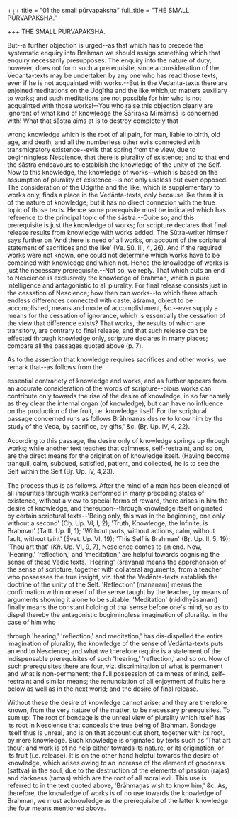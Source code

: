 +++
title = "01 the small pūrvapaksha"
full_title = "THE SMALL PŪRVAPAKSHA."

+++
THE SMALL PŪRVAPAKSHA.

But--a further objection is urged--as that which has to precede the systematic enquiry into Brahman we should assign something which that enquiry necessarily presupposes. The enquiry into the nature of duty, however, does not form such a prerequisite, since a consideration of the Vedanta-texts may be undertaken by any one who has read those texts, even if he is not acquainted with works.--But in the Vedanta-texts there are enjoined meditations on the Udgītha and the like which;uc matters auxiliary to works; and such meditations are not possible for him who is not acquainted with those works!--You who raise this objection clearly are ignorant of what kind of knowledge the Śārīraka Mīmāṁsā is concerned with! What that śāstra aims at is to destroy completely that

wrong knowledge which is the root of all pain, for man, liable to birth, old age, and death, and all the numberless other evils connected with transmigratory existence--evils that spring from the view, due to beginningless Nescience, that there is plurality of existence; and to that end the śāstra endeavours to establish the knowledge of the unity of the Self. Now to this knowledge, the knowledge of works--which is based on the assumption of plurality of existence--is not only useless but even opposed. The consideration of the Udgītha and the like, which is supplementary to works only, finds a place in the Vedānta-texts, only because like them it is of the nature of knowledge; but it has no direct connexion with the true topic of those texts. Hence some prerequisite must be indicated which has reference to the principal topic of the śāstra.--Quite so; and this prerequisite is just the knowledge of works; for scripture declares that final release results from knowledge with works added. The Sūtra-writer himself says further on 'And there is need of all works, on account of the scriptural statement of sacrifices and the like' (Ve. Sū. III, 4, 26). And if the required works were not known, one could not determine which works have to be combined with knowledge and which not. Hence the knowledge of works is just the necessary prerequisite.--Not so, we reply. That which puts an end to Nescience is exclusively the knowledge of Brahman, which is pure intelligence and antagonistic to all plurality. For final release consists just in the cessation of Nescience; how then can works--to which there attach endless differences connected with caste, āśrama, object to be accomplished, means and mode of accomplishment, &c.--ever supply a means for the cessation of ignorance, which is essentially the cessation of the view that difference exists? That works, the results of which are transitory, are contrary to final release, and that such release can be effected through knowledge only, scripture declares in many places; compare all the passages quoted above (p. 7).

As to the assertion that knowledge requires sacrifices and other works, we remark that--as follows from the

essential contrariety of knowledge and works, and as further appears from an accurate consideration of the words of scripture--pious works can contribute only towards the rise of the desire of knowledge, in so far namely as they clear the internal organ (of knowledge), but can have no influence on the production of the fruit, i.e. knowledge itself. For the scriptural passage concerned runs as follows Brāhmaṇas desire to know him by the study of the Veda, by sacrifice, by gifts,' &c. (Br̥. Up. IV, 4, 22).

According to this passage, the desire only of knowledge springs up through works; while another text teaches that calmness, self-restraint, and so on, are the direct means for the origination of knowledge itself. (Having become tranquil, calm, subdued, satisfied, patient, and collected, he is to see the Self within the Self (Br̥. Up. IV, 4,23).

The process thus is as follows. After the mind of a man has been cleaned of all impurities through works performed in many preceding states of existence, without a view to special forms of reward, there arises in him the desire of knowledge, and thereupon--through knowledge itself originated by certain scriptural texts--'Being only, this was in the beginning, one only without a second' (Cḥ. Up. VI, I, 2); 'Truth, Knowledge, the Infinite, is Brahman' (Taitt. Up. II, 1); 'Without parts, without actions, calm, without fault, without taint' (Śvet. Up. VI, 19); 'This Self is Brahman' (Br̥. Up. II, 5, 19); 'Thou art that' (_Kh._ Up. VI, 9, 7), Nescience comes to an end. Now, 'Hearing,' 'reflection,' and 'meditation,' are helpful towards cognising the sense of these Vedic texts. 'Hearing' (śravaṇa) means the apprehension of the sense of scripture, together with collateral arguments, from a teacher who possesses the true insight, viz. that the Vedānta-texts establish the doctrine of the unity of the Self. 'Reflection' (mananam) means the confirmation within oneself of the sense taught by the teacher, by means of arguments showing it alone to be suitable. 'Meditation' (nididhyāsanam) finally means the constant holding of thai sense before one's mind, so as to dispel thereby the antagonistic bcginningless imagination of plurality. In the case of him who

through 'hearing,' 'reflection,' and meditation,' has dis-dispelled the entire imagination of plurality, the knowledge of the sense of Vedānta-texts puts an end to Nescience; and what we therefore require is a statement of the indispensable prerequisites of such 'hearing,' 'reflection,' and so on. Now of such prerequisites there are four, viz. discrimination of what is permanent and what is non-permanent; the full possession of calmness of mind, self-restraint and similar means; the renunciation of all enjoyment of fruits here below as well as in the next world; and the desire of final release.

Without these the desire of knowledge cannot arise; and they are therefore known, from the very nature of the matter, to be necessary prerequisites. To sum up: The root of bondage is the unreal view of plurality which itself has its root in Nescience that conceals the true being of Brahman. Bondage itself thus is unreal, and is on that account cut short, together with its root, by mere knowledge. Such knowledge is originated by texts such as 'That art thou'; and work is of no help either towards its nature, or its origination, or its fruit (i.e. release). It is on the other hand helpful towards the desire of knowledge, which arises owing to an increase of the element of goodness (sattva) in the soul, due to the destruction of the elements of passion (rajas) and darkness (tamas) which are the root of all moral evil. This use is referred to in the text quoted above, 'Brāhmaṇas wish to know him,' &c. As, therefore, the knowledge of works is of no use towards the knowledge of Brahman, we must acknowledge as the prerequisite of the latter knowledge the four means mentioned above.

